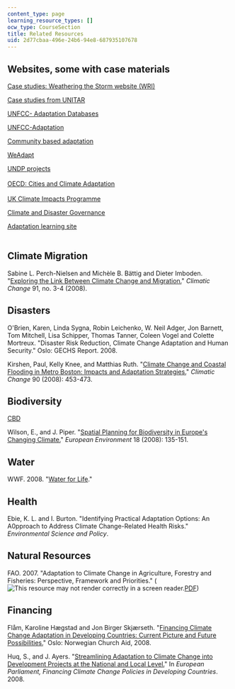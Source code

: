 ```yaml
---
content_type: page
learning_resource_types: []
ocw_type: CourseSection
title: Related Resources
uid: 2d77cbaa-496e-24b6-94e8-687935107678
---
```


Websites, some with case materials
----------------------------------

[Case studies: Weathering the Storm website (WRI)](http://www.wri.org/publication/weathering-storm)

[Case studies from UNITAR](http://www.unitar.org/event/climate-change-diplomacy-negotiating-effectively-under-unfccc-1)

[UNFCC- Adaptation Databases](http://unfccc.int/adaptation/knowledge_resources/databases/items/6996.php)

[UNFCC-Adaptation](http://unfccc.int/adaptation/items/4159.php)

[Community based adaptation](http://www.iied.org/community-based-adaptation-cba-conference-archive)

[WeAdapt](https://www.weadapt.org/)

[UNDP projects](http://open.undp.org/#2016)  
[  
](http://www.undp-adaptation.org/projects/websites/index.php?option=com_content&task=view&id=203)[OECD: Cities and Climate Adaptation](http://www.oecd.org/env/cc/cities)  
[  
](http://www.oecd.org/env/cc/cities)[UK Climate Impacts Programme](http://www.ukcip.org.uk/)

[Climate and Disaster Governance](https://www.ids.ac.uk/projects/climate-and-disaster-governance/)

[Adaptation learning site](http://www.adaptationlearning.net/)  
[  
](http://www.adaptationlearning.net/)

Climate Migration
-----------------

Sabine L. Perch-Nielsen and Michèle B. Bättig and Dieter Imboden. "[Exploring the Link Between Climate Change and Migration.](https://link.springer.com/article/10.1007/s10584-008-9416-y)" _Climatic Change_ 91, no. 3-4 (2008).

Disasters
---------

O'Brien, Karen, Linda Sygna, Robin Leichenko, W. Neil Adger, Jon Barnett, Tom Mitchell, Lisa Schipper, Thomas Tanner, Coleen Vogel and Colette Mortreux. "Disaster Risk Reduction, Climate Change Adaptation and Human Security." Oslo: GECHS Report. 2008.

Kirshen, Paul, Kelly Knee, and Matthias Ruth. "[Climate Change and Coastal Flooding in Metro Boston: Impacts and Adaptation Strategies.](https://www.cityofboston.gov/Images_Documents/Coastal%20Flooding%20Metro%20Boston_tcm3-31975.pdf)" _Climatic Change_ 90 (2008): 453-473.

Biodiversity
------------

[CBD](http://adaptation.cbd.int/)

Wilson, E., and J. Piper. "[Spatial Planning for Biodiversity in Europe's Changing Climate.](http://onlinelibrary.wiley.com/doi/10.1002/eet.476/abstract)" _European Environment_ 18 (2008): 135-151.

Water
-----

WWF. 2008. "[Water for Life](http://www.worldwildlife.org/climate/ar2008-waterforlife.html)."

Health
------

Ebie, K. L. and I. Burton. "Identifying Practical Adaptation Options: An A0pproach to Address Climate Change-Related Health Risks." _Environmental Science and Policy_.

Natural Resources
-----------------

FAO. 2007. "Adaptation to Climate Change in Agriculture, Forestry and Fisheries: Perspective, Framework and Priorities." (![This resource may not render correctly in a screen reader.](/images/inacessible.gif)[PDF](ftp://ftp.fao.org/docrep/fao/009/j9271e/j9271e.pdf))

Financing
---------

Flåm, Karoline Hægstad and Jon Birger Skjærseth. "[Financing Climate Change Adaptation in Developing Countries: Current Picture and Future Possibilities.](http://eldis.org/go/home&id=40781&type=Document#.UtO1QrQcVGM)" Oslo: Norwegian Church Aid, 2008.

Huq, S., and J. Ayers. "[Streamlining Adaptation to Climate Change into Development Projects at the National and Local Level.](http://pubs.iied.org/X00006.html)" In _European Parliament, Financing Climate Change Policies in Developing Countries_. 2008.